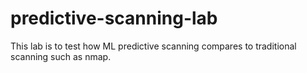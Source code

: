 # predictive-scanning-lab
This lab is to test how ML predictive scanning compares to traditional scanning such as nmap.
